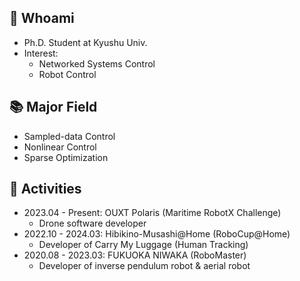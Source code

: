 <!-- <p align="center"> 
  <img alt="Top Langs" height="150px" src="https://github-readme-stats.vercel.app/api/top-langs/?username=Trigger-FK&layout=compact&show_icons=true&theme=radical" />
  <img alt="github stats" height="150px" src="https://github-readme-stats.vercel.app/api?username=Trigger-FK&theme=radical&show_icons=ture" />
</p> -->

<!-- ![trophy](https://github-profile-trophy.vercel.app/?username=Trigger-FK&column=7) -->

## 🔭 Whoami
- Ph.D. Student at Kyushu Univ.
- Interest:
  - Networked Systems Control
  - Robot Control

## 📚 Major Field
- Sampled-data Control
- Nonlinear Control
- Sparse Optimization

## 👥 Activities
- 2023.04 - Present: OUXT Polaris (Maritime RobotX Challenge)
  - Drone software developer
- 2022.10 - 2024.03: Hibikino-Musashi@Home (RoboCup@Home)
  - Developer of Carry My Luggage (Human Tracking)
- 2020.08 - 2023.03: FUKUOKA NIWAKA (RoboMaster)
  - Developer of inverse pendulum robot & aerial robot 

<!---
Trigger-FK/Trigger-FK is a ✨ special ✨ repository because its `README.md` (this file) appears on your GitHub profile.
You can click the Preview link to take a look at your changes.
--->

